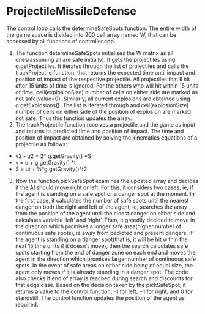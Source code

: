 # ProjectileMissileDefense

The control loop calls the determineSafeSpots function. The entire width of the game space is divided into 200 cell array named W, that can be accessed by all functions of controller.cpp. 
1. The function determineSafeSpots initialises the W matrix as all ones(assuming all are safe initially).  It gets the projectiles using g.getProjectiles. It iterates through the list of projectiles and calls the trackProjectile function, that returns the expected time until impact and position of impact of the respective projectile. All projectiles that’ll hit after 15 units of time is ignored. For the others who will hit within 15 units of time, ceil(explosionSize) number of cells on either side are marked as not safe(value=0). Similarly, all current explosions are obtained using g.getExplosions(). The list is iterated through and  ceil(explosionSize) number of cells on either side of the position of explosion are marked not safe. Thus this function updates the array.
2. The trackProjectile function receives a projectile and the game as input and returns its predicted time and position of impact. The time and position of impact are obtained by solving the kinematics equations of a projectile as follows:
* v2 - u2 = 2* g.getGravity() *S
* v = u + g.getGravity() *t
* S = ut + ½*g.getGravity()*t2
3. Now the function pickSafeSpot examines the updated array and decides if the AI should move right or left. For this, it considers two cases, ie, if the agent is standing on a safe spot or a danger spot at the moment. In the first case, it calculates the number of safe spots until the nearest danger on both the right and left of the agent, ie, searches the array from the position of the agent until the cloest danger on either side and calculates variable ‘left’ and ‘right’. Then, it greedily decided to move in the direction which promises a longer safe area(higher number of continuous safe spots), ie away from pedicted and present dangers. If the agent is standing on a danger spot(that is, it will be hit within the next 15 time units if it doesn’t move), then the search calculates safe spots starting from the end of danger zone on each end and moves the agent in the direction which promises larger number of continuous safe spots. In the event of safe areas on either side being of equal size, the agent only moves if it is already standing in a danger spot. The code also checks if end of array is reached during search and discounts for that edge case. 
Based on the decision taken by the pickSafeSpot, it returns a value to the control function, -1 for left, +1 for right, and 0 for standstill. The control function updates the position of the agent as required.
